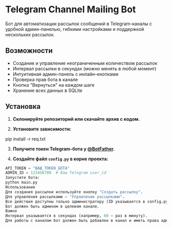 # Telegram Channel Mailing Bot

Бот для автоматизации рассылок сообщений в Telegram-каналы с удобной админ-панелью, гибкими настройками и поддержкой нескольких рассылок.

## Возможности

- Создание и управление неограниченным количеством рассылок
- Интервал рассылки в секундах (можно менять в любой момент)
- Интуитивная админ-панель с инлайн-кнопками
- Проверка прав бота в канале
- Кнопка "Вернуться" на каждом шаге
- Хранение всех данных в SQLite

## Установка

1. **Склонируйте репозиторий или скачайте архив с кодом.**

2. **Установите зависимости:**

pip install -r req.txt


3. **Получите токен Telegram-бота у [@BotFather](https://t.me/BotFather).**

4. **Создайте файл `config.py` в корне проекта:**
```python
API_TOKEN = "ВАШ_ТОКЕН_БОТА"
ADMIN_ID = 123456789  # Ваш Telegram user_id
Запустите бота:
python main.py
Использование
Для создания рассылки используйте кнопку "Создать рассылку".
Для управления рассылками — "Управление рассылками".
Все действия доступны только администратору (ID указывается в config.py).
Бот должен быть админом в целевом канале.
Важно
Интервал указывается в секундах (например, 60 — раз в минуту).
Для работы с каналом бот должен быть добавлен в канал и иметь права администратора.